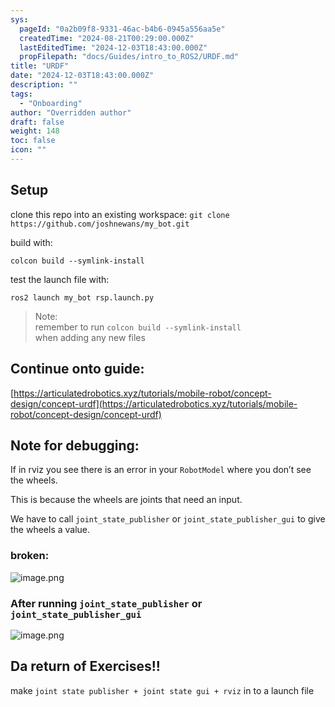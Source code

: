 ```yaml
---
sys:
  pageId: "0a2b09f8-9331-46ac-b4b6-0945a556aa5e"
  createdTime: "2024-08-21T00:29:00.000Z"
  lastEditedTime: "2024-12-03T18:43:00.000Z"
  propFilepath: "docs/Guides/intro_to_ROS2/URDF.md"
title: "URDF"
date: "2024-12-03T18:43:00.000Z"
description: ""
tags:
  - "Onboarding"
author: "Overridden author"
draft: false
weight: 148
toc: false
icon: ""
---
```


## Setup

clone this repo into an existing workspace:
`git clone https://github.com/joshnewans/my_bot.git`

build with:

`colcon build --symlink-install`

test the launch file with:

`ros2 launch my_bot rsp.launch.py`

> Note:  
> remember to run `colcon build --symlink-install`  
> when adding any new files

## Continue onto guide:

[https://articulatedrobotics.xyz/tutorials/mobile-robot/concept-design/concept-urdf](https://articulatedrobotics.xyz/tutorials/mobile-robot/concept-design/concept-urdf)

## Note for debugging:

If in rviz you see there is an error in your `RobotModel` where you don’t see the wheels.

This is because the wheels are joints that need an input. 

We have to call `joint_state_publisher` or `joint_state_publisher_gui` to give the wheels a value.

### broken:

![image.png](https://prod-files-secure.s3.us-west-2.amazonaws.com/d518164a-d88e-44d1-a4ee-3adb3bd8bce0/96a1d089-1f17-4dbf-8563-f2aef56a4d37/image.png?X-Amz-Algorithm=AWS4-HMAC-SHA256&X-Amz-Content-Sha256=UNSIGNED-PAYLOAD&X-Amz-Credential=ASIAZI2LB466ZHSPQUF4%2F20250309%2Fus-west-2%2Fs3%2Faws4_request&X-Amz-Date=20250309T080922Z&X-Amz-Expires=3600&X-Amz-Security-Token=IQoJb3JpZ2luX2VjECcaCXVzLXdlc3QtMiJHMEUCIFX2oCqA8w47PvcfJoG9kdcPjW7UGdsZ67T8YCxppMpZAiEAuFTFdWkqxaNRY9gaJLwfjD%2BkjnSHJ6reaKKmac5fHEoq%2FwMIcBAAGgw2Mzc0MjMxODM4MDUiDOQcK%2F2PtA084I8eWCrcA9FUFR4nJsE9YjI7gl%2Fl4owIJMaj%2B98j3IUfJ1BxFJcp3SFLvw3GmqcjyNH%2F8ymEhxyzxK8p%2FOeRR%2BeDBwnhcLampt9GcuAN%2Fu5qcSqGuL6y2AqSUiF1fwqpp%2FhoxW8YcmMZc6QRvOZMiA7uL9eYWkjBwnyYwv2me9YPFa6TnGB3PX8nFQ6PxAosbmoYRKmM0jdFxq67XhlaKJYFqz77iomNegJxKcbXKuG6BoagyokoxO4whxBIlBQZFeW10H%2BbWtRqm42RlKjh0I94dliNYHF9O3wQW1LU01Az6LhqkvdqJAyQ6pOobhuTPF3he6dzb3pRwzfdMJD7WITvXIXhWLL6KccnzuEIOYD5EZbIJu1FNzRgyzbniHpV3e%2FE5mnyQhFespfxBq1p24W%2FbuAnLvg6hDe5bmlogo7yVY16bfxlyWVrujKHqEl%2BnVq0iF92tSKwvw5dQwpqZngwxpJJzMw1fDK%2Fz3KxVMOfbf%2B0rgsZZSELgWpv3Ansg6297hC15Z33IeO8K%2B2HflssUV14Hhoxblm8qLjCxnt4laW%2FuiO78ZyAYr9hLTE1UpVRxDcxJoIFcQCF6O3tw37Qt80%2F7GM1WKKRXfCSCwpWCRoot2gQ2kTRHpl%2BcWxMNNYNMLPrtL4GOqUBwjI47N1nIYgVODbypp97AetwSTliPKMeg%2BI9qzeID5ZLodb%2FTGo4mefn5Q7nnFCpINDxL1zNvdWqkK%2Bbj5BcA9kCzplj3xxLEBpK3NoMxPOcaDdxehdlOcfl2ERirD2Ej%2FghJZDGQ2dWoMWiarh2qGFKR3oNm2kwRoRkQj0MD57aKFom8xInl%2B5rgNohWZFTLIchFcvLnm0OqhOQOvBRveNZOWzT&X-Amz-Signature=93cdf62f6131199d3581a7491b0fb9445899cba95afc8e1b60a916eda0aa2f6a&X-Amz-SignedHeaders=host&x-id=GetObject)

### After running `joint_state_publisher` or `joint_state_publisher_gui`

![image.png](https://prod-files-secure.s3.us-west-2.amazonaws.com/d518164a-d88e-44d1-a4ee-3adb3bd8bce0/130c99c7-1b0b-4031-9953-844fc3950ff4/image.png?X-Amz-Algorithm=AWS4-HMAC-SHA256&X-Amz-Content-Sha256=UNSIGNED-PAYLOAD&X-Amz-Credential=ASIAZI2LB466ZHSPQUF4%2F20250309%2Fus-west-2%2Fs3%2Faws4_request&X-Amz-Date=20250309T080922Z&X-Amz-Expires=3600&X-Amz-Security-Token=IQoJb3JpZ2luX2VjECcaCXVzLXdlc3QtMiJHMEUCIFX2oCqA8w47PvcfJoG9kdcPjW7UGdsZ67T8YCxppMpZAiEAuFTFdWkqxaNRY9gaJLwfjD%2BkjnSHJ6reaKKmac5fHEoq%2FwMIcBAAGgw2Mzc0MjMxODM4MDUiDOQcK%2F2PtA084I8eWCrcA9FUFR4nJsE9YjI7gl%2Fl4owIJMaj%2B98j3IUfJ1BxFJcp3SFLvw3GmqcjyNH%2F8ymEhxyzxK8p%2FOeRR%2BeDBwnhcLampt9GcuAN%2Fu5qcSqGuL6y2AqSUiF1fwqpp%2FhoxW8YcmMZc6QRvOZMiA7uL9eYWkjBwnyYwv2me9YPFa6TnGB3PX8nFQ6PxAosbmoYRKmM0jdFxq67XhlaKJYFqz77iomNegJxKcbXKuG6BoagyokoxO4whxBIlBQZFeW10H%2BbWtRqm42RlKjh0I94dliNYHF9O3wQW1LU01Az6LhqkvdqJAyQ6pOobhuTPF3he6dzb3pRwzfdMJD7WITvXIXhWLL6KccnzuEIOYD5EZbIJu1FNzRgyzbniHpV3e%2FE5mnyQhFespfxBq1p24W%2FbuAnLvg6hDe5bmlogo7yVY16bfxlyWVrujKHqEl%2BnVq0iF92tSKwvw5dQwpqZngwxpJJzMw1fDK%2Fz3KxVMOfbf%2B0rgsZZSELgWpv3Ansg6297hC15Z33IeO8K%2B2HflssUV14Hhoxblm8qLjCxnt4laW%2FuiO78ZyAYr9hLTE1UpVRxDcxJoIFcQCF6O3tw37Qt80%2F7GM1WKKRXfCSCwpWCRoot2gQ2kTRHpl%2BcWxMNNYNMLPrtL4GOqUBwjI47N1nIYgVODbypp97AetwSTliPKMeg%2BI9qzeID5ZLodb%2FTGo4mefn5Q7nnFCpINDxL1zNvdWqkK%2Bbj5BcA9kCzplj3xxLEBpK3NoMxPOcaDdxehdlOcfl2ERirD2Ej%2FghJZDGQ2dWoMWiarh2qGFKR3oNm2kwRoRkQj0MD57aKFom8xInl%2B5rgNohWZFTLIchFcvLnm0OqhOQOvBRveNZOWzT&X-Amz-Signature=d49840c2fef2b0b0268828fa53c21f4405cecfb8a590fc8d47dd85f7bb0bb9be&X-Amz-SignedHeaders=host&x-id=GetObject)

## Da return of Exercises!!

make `joint state publisher + joint state gui + rviz` in to a launch file
